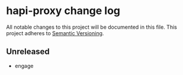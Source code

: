 # hapi-proxy change log

All notable changes to this project will be documented in this file.
This project adheres to [Semantic Versioning](http://semver.org/).

## Unreleased
* engage
